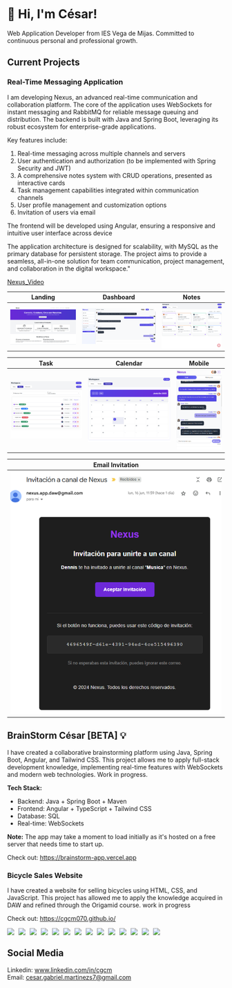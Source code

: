 # 👋 Hi, I'm César!
Web Application Developer from IES Vega de Mijas. Committed to continuous personal and professional growth.

## Current Projects

### Real-Time Messaging Application
I am developing Nexus, an advanced real-time communication and collaboration platform. The core of the application uses WebSockets for instant messaging and RabbitMQ for reliable message queuing and distribution. The backend is built with Java and Spring Boot, leveraging its robust ecosystem for enterprise-grade applications.

Key features include:

1. Real-time messaging across multiple channels and servers
2. User authentication and authorization (to be implemented with Spring Security and JWT)
3. A comprehensive notes system with CRUD operations, presented as interactive cards
4. Task management capabilities integrated within communication channels
5. User profile management and customization options
6. Invitation of users via email  

The frontend will be developed using Angular, ensuring a responsive and intuitive user interface across device

The application architecture is designed for scalability, with MySQL as the primary database for persistent storage. The project aims to provide a seamless, all-in-one solution for team communication, project management, and collaboration in the digital workspace."

[Nexus_Video](https://drive.google.com/file/d/1QFsRaHY8YvME38d-2GQ7gHev1cM71uuC/view?usp=drive_link)

| Landing | Dashboard | Notes |
|---------|-----------|-------|
| ![](assets/landing.png) | ![](assets/dashboard.png) | ![](assets/notes.png) |

| Task   | Calendar  | Mobile |
|--------|-----------|--------|
| ![](assets/tareas.png) | ![](assets/calendario.png) | ![](assets/dashboard-movil.png) |

| Email Invitation |
|------------------|
| ![](assets/email.png) |

## BrainStorm César [BETA] 💡

I have created a collaborative brainstorming platform using Java, Spring Boot, Angular, and Tailwind CSS. This project allows me to apply full-stack development knowledge, implementing real-time features with WebSockets and modern web technologies. Work in progress.

**Tech Stack:**
- Backend: Java + Spring Boot + Maven
- Frontend: Angular + TypeScript + Tailwind CSS
- Database: SQL
- Real-time: WebSockets

**Note:** The app may take a moment to load initially as it's hosted on a free server that needs time to start up.

Check out: https://brainstorm-app.vercel.app


### Bicycle Sales Website
I have created a website for selling bicycles using HTML, CSS, and JavaScript. This project has allowed me to apply the knowledge acquired in DAW and refined through the Origamid course. work in progress

Check out: https://cgcm070.github.io/

<div style="display: flex; flex-wrap: wrap; gap: 10px;">
    <img src="https://img.shields.io/badge/Java-ED8B00?style=for-the-badge&logo=java&logoColor=white">
    <img src="https://img.shields.io/badge/Spring_Boot-6DB33F?style=for-the-badge&logo=spring-boot&logoColor=white">
    <img src="https://img.shields.io/badge/MySQL-4479A1?style=for-the-badge&logo=mysql&logoColor=white">
    <img src="https://img.shields.io/badge/JavaScript-F7DF1E?style=for-the-badge&logo=javascript&logoColor=black">
    <img src="https://img.shields.io/badge/Docker-2496ED?style=for-the-badge&logo=docker&logoColor=white">
    <img src="https://img.shields.io/badge/JUnit-25A162?style=for-the-badge&logo=junit5&logoColor=white">
    <img src="https://img.shields.io/badge/HTML5-E34F26?style=for-the-badge&logo=html5&logoColor=white">
    <img src="https://img.shields.io/badge/CSS3-1572B6?style=for-the-badge&logo=css3&logoColor=white">
    <img src="https://img.shields.io/badge/Angular-19-6DB33F?style=for-the-badge&logo=angular&logoColor=white" />
    <img src="https://img.shields.io/badge/TypeScript-4C8BF6?style=for-the-badge&logo=typescript&logoColor=white" />
    <img src="https://img.shields.io/badge/Postman-Student%20Expert-FF6F61?style=for-the-badge&logo=postman" />
    <img src="https://img.shields.io/badge/IntelliJ-Plugin-000000?style=for-the-badge&logo=intellij" />
    <img src="https://img.shields.io/badge/VSCode-Code-007ACC?style=for-the-badge&logo=visualstudiocode" />
    <img src="https://img.shields.io/badge/Eclipse-IDE-FF0000?style=for-the-badge&logo=eclipse" />

</div>

## Social Media
Linkedin: www.linkedin.com/in/cgcm         
Email: cesar.gabriel.martinezs7@gmail.com


<!---
CGCM070/CGCM070 is a ✨ special ✨ repository because its `README.md` (this file) appears on your GitHub profile.
You can click the Preview link to take a look at your changes.
--->
